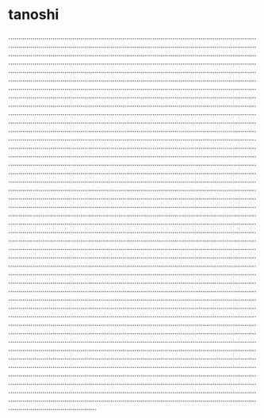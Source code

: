 # tanoshi

............................................................................................................................................................................................................................................................................................................................................................................................................................................................................................................................................................................................................................................................................................................................................................................................................................................................................................................................................................................................................................................................................................................................................................................................................................................................................................................................................................................................................................................................................................................................................................................................................................................................................................................................................................................................................................................................................................................................................................................................................................................................................................................................................................................................................................................................................................................................................................................................................................................................................................................................................................................................................................................................................................................................................................................................................................................................................................................................................................................................................................................................................................................................................................................................................................................................................................................................................................................................................................................................................................................................................................................................................................................................................................................................................................................................................................................................................................................................................................................................................................................................................................................................................................................................................................................................................................................................................................................................................................................................................................................................................................................................................................................................................................................................................................................................................................................................................................................................................................................................................................................................................................................................................................................................................................................................................................................................................................................................................................................................................................................................................................................................................................................................................................................................
